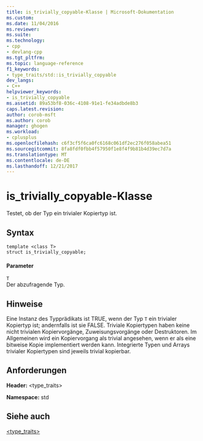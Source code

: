```yaml
---
title: is_trivially_copyable-Klasse | Microsoft-Dokumentation
ms.custom: 
ms.date: 11/04/2016
ms.reviewer: 
ms.suite: 
ms.technology:
- cpp
- devlang-cpp
ms.tgt_pltfrm: 
ms.topic: language-reference
f1_keywords:
- type_traits/std::is_trivially_copyable
dev_langs:
- C++
helpviewer_keywords:
- is_trivially_copyable
ms.assetid: 89a53bf8-036c-4108-91e1-fe34adbde8b3
caps.latest.revision: 
author: corob-msft
ms.author: corob
manager: ghogen
ms.workload:
- cplusplus
ms.openlocfilehash: c6f3cf5f6ca0fc6168c061df2ec276f058abea51
ms.sourcegitcommit: 8fa8fdf0fbb4f57950f1e8f4f9b81b4d39ec7d7a
ms.translationtype: MT
ms.contentlocale: de-DE
ms.lasthandoff: 12/21/2017
---
```

# <a name="istriviallycopyable-class"></a>is_trivially_copyable-Klasse
Testet, ob der Typ ein trivialer Kopiertyp ist.  
  
## <a name="syntax"></a>Syntax  
  
```
template <class T>
struct is_trivially_copyable;
```  
  
#### <a name="parameters"></a>Parameter  
 `T`  
 Der abzufragende Typ.  
  
## <a name="remarks"></a>Hinweise  
 Eine Instanz des Typprädikats ist TRUE, wenn der Typ `T` ein trivialer Kopiertyp ist; andernfalls ist sie FALSE. Triviale Kopiertypen haben keine nicht trivialen Kopiervorgänge, Zuweisungsvorgänge oder Destruktoren. Im Allgemeinen wird ein Kopiervorgang als trivial angesehen, wenn er als eine bitweise Kopie implementiert werden kann. Integrierte Typen und Arrays trivialer Kopiertypen sind jeweils trivial kopierbar.  
  
## <a name="requirements"></a>Anforderungen  
 **Header:** \<type_traits>  
  
 **Namespace:** std  
  
## <a name="see-also"></a>Siehe auch  
 [<type_traits>](../standard-library/type-traits.md)



